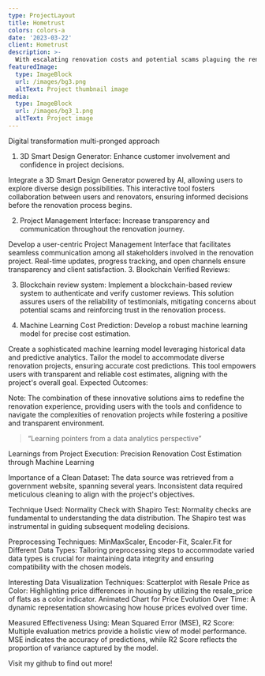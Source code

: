 ```yaml
---
type: ProjectLayout
title: Hometrust
colors: colors-a
date: '2023-03-22'
client: Hometrust
description: >-
  With escalating renovation costs and potential scams plaguing the renovation industry, Hometrust aims to empower users with an accurate and transparent renovation cost estimation tool.
featuredImage:
  type: ImageBlock
  url: /images/bg3.png
  altText: Project thumbnail image
media:
  type: ImageBlock
  url: /images/bg3_1.png
  altText: Project image
---
```

Digital transformation multi-pronged approach

1. 3D Smart Design Generator:
Enhance customer involvement and confidence in project decisions.

Integrate a 3D Smart Design Generator powered by AI, allowing users to explore diverse design possibilities. This interactive tool fosters collaboration between users and renovators, ensuring informed decisions before the renovation process begins. 

2. Project Management Interface:
Increase transparency and communication throughout the renovation journey.

Develop a user-centric Project Management Interface that facilitates seamless communication among all stakeholders involved in the renovation project. Real-time updates, progress tracking, and open channels ensure transparency and client satisfaction. 3. Blockchain Verified Reviews:

3. Blockchain review system:
Implement a blockchain-based review system to authenticate and verify customer reviews. This solution assures users of the reliability of testimonials, mitigating concerns about potential scams and reinforcing trust in the renovation process. 

4. Machine Learning Cost Prediction:
 Develop a robust machine learning model for precise cost estimation.

Create a sophisticated machine learning model leveraging historical data and predictive analytics. Tailor the model to accommodate diverse renovation projects, ensuring accurate cost predictions. This tool empowers users with transparent and reliable cost estimates, aligning with the project's overall goal.
Expected Outcomes:

Note: The combination of these innovative solutions aims to redefine the renovation experience, providing users with the tools and confidence to navigate the complexities of renovation projects while fostering a positive and transparent environment.

> “Learning pointers from a data analytics perspective”

Learnings from Project Execution: Precision Renovation Cost Estimation through Machine Learning

Importance of a Clean Dataset:
The data source was retrieved from a government website, spanning several years. Inconsistent data required meticulous cleaning to align with the project's objectives.

Technique Used: Normality Check with Shapiro Test:
Normality checks are fundamental to understanding the data distribution. The Shapiro test was instrumental in guiding subsequent modeling decisions.

Preprocessing Techniques: MinMaxScaler, Encoder-Fit, Scaler.Fit for Different Data Types:
Tailoring preprocessing steps to accommodate varied data types is crucial for maintaining data integrity and ensuring compatibility with the chosen models.

Interesting Data Visualization Techniques:
Scatterplot with Resale Price as Color: Highlighting price differences in housing by utilizing the resale_price of flats as a color indicator.
Animated Chart for Price Evolution Over Time: A dynamic representation showcasing how house prices evolved over time.

Measured Effectiveness Using: Mean Squared Error (MSE), R2 Score:
Multiple evaluation metrics provide a holistic view of model performance. MSE indicates the accuracy of predictions, while R2 Score reflects the proportion of variance captured by the model.

Visit my github to find out more!
